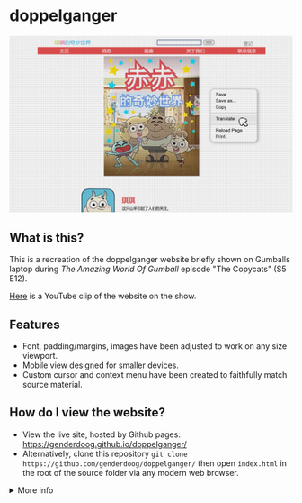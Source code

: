 # doppelganger 

![Website Screenshot](./assets/readme.md/screenshot1.png)

## What is this?
This is a recreation of the doppelganger website briefly shown on Gumballs laptop during *The Amazing World Of Gumball* episode "The Copycats" (S5 E12).

[Here](https://www.youtube.com/watch?v=uLxBYzEjeZA&t=13s) is a YouTube clip of the website on the show. 

## Features
- Font, padding/margins, images have been adjusted to work on any size viewport.
- Mobile view designed for smaller devices.
- Custom cursor and context menu have been created to faithfully match source material.

## How do I view the website?
- View the live site, hosted by Github pages: https://genderdoog.github.io/doppelganger/
- Alternatively, clone this repository `git clone https://github.com/genderdoog/doppelganger/` then open `index.html` in the root of the source folder via any modern web browser.

<details>
	<summary>More info</summary>

	## Why did you make this?
	For fun.

	This project also serves as a basis for me to learn git and practise my web development skills.

	## Credits
	- The talent behind *The Amazing World Of Gumball* for the inspiration, assets and TV series. 
	- genderdoog for the website (HTML and CSS).
	- GPT-4o for generating all the Javascript code, and helping out with the HTML and CSS.

	## Programs used during development
	- [GIMP](https://www.gimp.org/)
	- [Google Translate](https://translate.google.com/)
	- [Notepad++](https://notepad-plus-plus.org/)
	- [Brave Browser](https://brave.com/)
	- Git/Github

	## Disclaimer  
	This project is a fan-made recreation of the Doppelganger website from *The Amazing World of Gumball*.  
	All images and assets from the show belong to their respective copyright holders (Cartoon Network, Warner Bros.).  
	This project is for educational and non-commercial purposes only.  
	If you are a rights holder and want content removed, please contact me.
</details>

